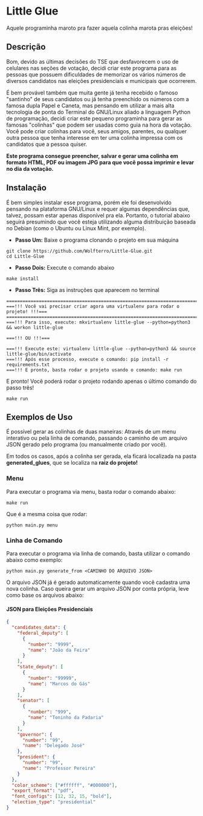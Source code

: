 # Little Glue
Aquele programinha maroto pra fazer aquela colinha marota pras eleições!


## Descrição
Bom, devido as últimas decisões do TSE que desfavorecem o uso de celulares nas seções de votação, decidi criar este programa para as pessoas que possuem dificuldades de memorizar os vários números de diversos candidatos nas eleições presidenciais e municipais que ocorrerem.

É bem provável também que muita gente já tenha recebido o famoso "santinho" de seus candidatos ou já tenha preenchido os números com a famosa dupla Papel e Caneta, mas pensando em utilizar a mais alta tecnologia de ponta do Terminal do GNU/Linux aliado a linguagem Python de programação, decidi criar este pequeno programinha para gerar as famosas "colinhas" que podem ser usadas como guia na hora da votação. Você pode criar colinhas para você, seus amigos, parentes, ou qualquer outra pessoa que tenha interesse em ter uma colinha impressa com os candidatos que a pessoa quiser.

**Este programa consegue preencher, salvar e gerar uma colinha em formato HTML, PDF ou imagem JPG para que você possa imprimir e levar no dia da votação.**


## Instalação
É bem simples instalar esse programa, porém ele foi desenvolvido pensando na plataforma GNU/Linux e requer algumas dependências que, talvez, possam estar apenas disponível pra ela. Portanto, o tutorial abaixo seguirá presumindo que você esteja utilizando alguma distribuição baseada no Debian (como o Ubuntu ou Linux Mint, por exemplo).

- **Passo Um:** Baixe o programa clonando o projeto em sua máquina
```shell
git clone https://github.com/Wolfterro/Little-Glue.git
cd Little-Glue
```

- **Passo Dois:** Execute o comando abaixo
```shell
make install
```

- **Passo Trẽs:** Siga as instruções que aparecem no terminal
```shell
================================================================================
===!!! Você vai precisar criar agora uma virtualenv para rodar o projeto! !!!===
================================================================================
===!!! Para isso, execute: mkvirtualenv little-glue --python=python3 && workon little-glue

===!!! OU !!!===

===!!! Execute este: virtualenv little-glue --python=python3 && source little-glue/bin/activate
===!!! Após esse processo, execute o comando: pip install -r requirements.txt
===!!! E pronto, basta rodar o projeto usando o comando: make run
```

E pronto! Você poderá rodar o projeto rodando apenas o último comando do passo três!
```shell
make run
```

## Exemplos de Uso
É possível gerar as colinhas de duas maneiras: Através de um menu interativo ou pela linha de comando, passando o caminho de um arquivo JSON gerado pelo programa (ou manualmente criado por você).

Em todos os casos, após a colinha ser gerada, ela ficará localizada na pasta **generated_glues**, que se localiza na **raiz do projeto!**

### Menu
Para executar o programa via menu, basta rodar o comando abaixo:
```shell
make run
```

Que é a mesma coisa que rodar:
```shell
python main.py menu
```

### Linha de Comando
Para executar o programa via linha de comando, basta utilizar o comando abaixo como exemplo:
```shell
python main.py generate_from <CAMINHO DO ARQUIVO JSON>
```

O arquivo JSON já é gerado automaticamente quando você cadastra uma nova colinha. Caso queira gerar um arquivo JSON por conta própria, leve como base os arquivos abaixo:

#### JSON para Eleições Presidenciais
```json
{
  "candidates_data": {
    "federal_deputy": [
      {
        "number": "9999",
        "name": "João da Feira"
      }
    ],
    "state_deputy": [
      {
        "number": "99999",
        "name": "Marcos do Gás"
      }
    ],
    "senator": [
      {
        "number": "999",
        "name": "Toninho da Padaria"
      }
    ],
    "governor": {
      "number": "99",
      "name": "Delegado José"
    },
    "president": {
      "number": "99",
      "name": "Professor Pereira"
    }
  },
  "color_scheme": ["#ffffff", "#000000"],
  "export_format": "pdf",
  "font_configs": [12, 32, 15, "bold"],
  "election_type": "presidential"
}
```
